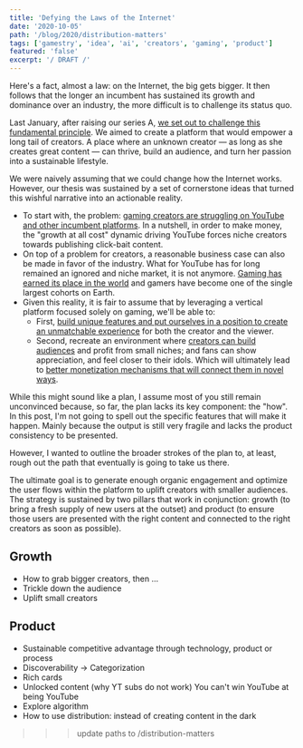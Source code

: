 ```yaml
---
title: 'Defying the Laws of the Internet'
date: '2020-10-05'
path: '/blog/2020/distribution-matters'
tags: ['gamestry', 'idea', 'ai', 'creators', 'gaming', 'product']
featured: 'false'
excerpt: '/ DRAFT /'
---
```


Here's a fact, almost a law: on the Internet, the big gets bigger. It then follows that the longer an incumbent has sustained its growth and dominance over an industry, the more difficult is to challenge its status quo.

Last January, after raising our series A, [we set out to challenge this fundamental principle](/blog/2020/what-gamestry-is-about). We aimed to create a platform that would empower a long tail of creators. A place where an unknown creator — as long as she creates great content — can thrive, build an audience, and turn her passion into a sustainable lifestyle.

We were naively assuming that we could change how the Internet works. However, our thesis was sustained by a set of cornerstone ideas that turned this wishful narrative into an actionable reality.

- To start with, the problem: [gaming creators are struggling on YouTube and other incumbent platforms](/blog/2020/creators-are-struggling). In a nutshell, in order to make money, the "growth at all cost" dynamic driving YouTube forces niche creators towards publishing click-bait content.
- On top of a problem for creators, a reasonable business case can also be made in favor of the industry. What for YouTube has for long remained an ignored and niche market, it is not anymore. [Gaming has earned its place in the world](/blog/2020/empowering-creators) and gamers have become one of the single largest cohorts on Earth.
- Given this reality, it is fair to assume that by leveraging a vertical platform focused solely on gaming, we'll be able to:
  - First, [build unique features and put ourselves in a position to create an unmatchable experience](/blog/2020/attracting-and-retaining-creators) for both the creator and the viewer.
  - Second, recreate an environment where [creators can build audiences](/blog/2020/audience) and profit from small niches; and fans can show appreciation, and feel closer to their idols. Which will ultimately lead to [better monetization mechanisms that will connect them in novel ways](/blog/2020/youtube-wont-work).

While this might sound like a plan, I assume most of you still remain unconvinced because, so far, the plan lacks its key component: the "how". In this post, I'm not going to spell out the specific features that will make it happen. Mainly because the output is still very fragile and lacks the product consistency to be presented.

However, I wanted to outline the broader strokes of the plan to, at least, rough out the path that eventually is going to take us there.

The ultimate goal is to generate enough organic engagement and optimize the user flows within the platform to uplift creators with smaller audiences. The strategy is sustained by two pillars that work in conjunction: growth (to bring a fresh supply of new users at the outset) and product (to ensure those users are presented with the right content and connected to the right creators as soon as possible).

## Growth

- How to grab bigger creators, then ...
- Trickle down the audience
- Uplift small creators

## Product

- Sustainable competitive advantage through technology, product or process
- Discoverability → Categorization
- Rich cards
- Unlocked content (why YT subs do not work) You can't win YouTube at being YouTube
- Explore algorithm
- How to use distribution: instead of creating content in the dark

> > > update paths to /distribution-matters
